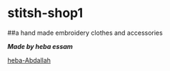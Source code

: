 # stitsh-shop1

##a hand made embroidery clothes and accessories

***Made by heba essam***

[heba-Abdallah](https://github.com/heba-Abdallah)